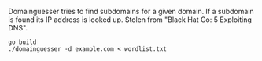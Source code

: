 Domainguesser tries to find subdomains for a given domain. If a subdomain is found its IP address is looked up. Stolen from "Black Hat Go: 5 Exploiting DNS".

```
go build
./domainguesser -d example.com < wordlist.txt
```
